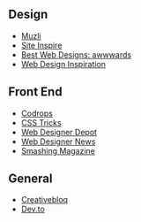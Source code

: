Design
--------

* [Muzli](https://muz.li/)
* [Site Inspire](https://www.siteinspire.com/)
* [Best Web Designs: awwwards](https://www.awwwards.com/)
* [Web Design Inspiration](https://www.webdesign-inspiration.com/)

Front End
--------

* [Codrops](https://tympanus.net/codrops/)
* [CSS Tricks](https://css-tricks.com/)
* [Web Designer Depot](webdesignerdepot.com)
* [Web Designer News](http://www.webdesignernews.com/)
* [Smashing Magazine](https://www.smashingmagazine.com/)


General
--------

* [Creativebloq](http://www.creativebloq.com/)
* [Dev.to](https://dev.to/)